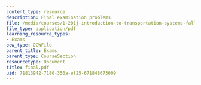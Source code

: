 ```yaml
---
content_type: resource
description: Final examination problems.
file: /media/courses/1-201j-introduction-to-transportation-systems-fall-2006/718139427180350aef25671848673009_final.pdf
file_type: application/pdf
learning_resource_types:
- Exams
ocw_type: OCWFile
parent_title: Exams
parent_type: CourseSection
resourcetype: Document
title: final.pdf
uid: 71813942-7180-350a-ef25-671848673009
---
```

